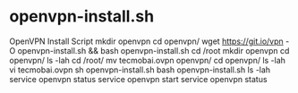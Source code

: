 # openvpn-install.sh
OpenVPN Install Script
mkdir openvpn
cd openvpn/
wget https://git.io/vpn -O openvpn-install.sh && bash openvpn-install.sh
cd /root
mkdir openvpn
cd openvpn/
ls -lah
cd /root/
mv tecmobai.ovpn openvpn/
cd openvpn/
ls -lah
vi tecmobai.ovpn
sh openvpn-install.sh
bash openvpn-install.sh
ls -lah
service openvpn status
service openvpn start
service openvpn status
